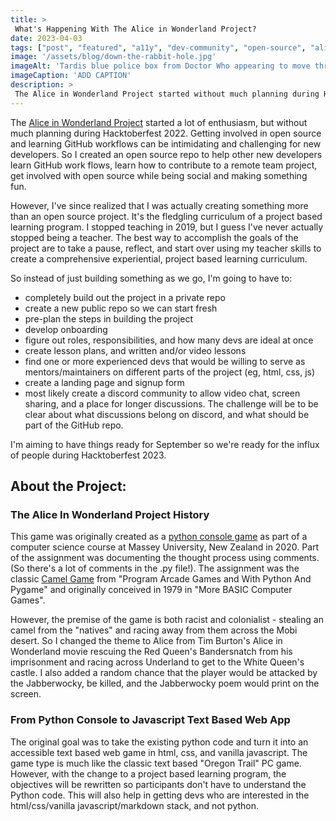 ```yaml
---
title: > 
 What's Happening With The Alice in Wonderland Project?
date: 2023-04-03
tags: ["post", "featured", "a11y", "dev-community", "open-source", "alice", "github", "git", "hacktoberfest"]
image: '/assets/blog/down-the-rabbit-hole.jpg'
imageAlt: 'Tardis blue police box from Doctor Who appearing to move through space. The stylized photo is a purplish blue.'
imageCaption: 'ADD CAPTION'
description: > 
 The Alice in Wonderland Project started without much planning during Hacktoberfest 2022. Learning GitHub workflows and how to work as part of team building a project can be intimidating and challenging for new developers. So I created an open source repo to help other new developers learn GitHub work flows, learn how to contribute to a remote team project, get involved with open source while being social and making something fun. However, I've since realized that I was actually creating something more than an open source project. It's the fledgling curriculum of a project based learning program. 
---
```

The [Alice in Wonderland Project](https://github.com/GingerKiwi/alice-game) started a lot of enthusiasm, but without much planning during Hacktoberfest 2022. Getting involved in open source and learning GitHub workflows can be intimidating and challenging for new developers. So I created an open source repo to help other new developers learn GitHub work flows, learn how to contribute to a remote team project, get involved with open source while being social and making something fun.

However, I've since realized that I was actually creating something more than an open source project. It's the fledgling curriculum of a project based learning program. I stopped teaching in 2019, but I guess I've never actually stopped being a teacher. The best way to accomplish the goals of the project are to take a pause, reflect, and start over using my teacher skills to create a comprehensive experiential, project based learning curriculum.

So instead of just building something as we go, I'm going to have to:
- completely build out the project in a private repo
- create a new public repo so we can start fresh
- pre-plan the steps in building the project
- develop onboarding 
- figure out roles, responsibilities, and how many devs are ideal at once
- create lesson plans,  and written and/or video lessons
- find one or more experienced devs that would be willing to serve as mentors/maintainers on different parts of the project (eg, html, css, js)
- create a landing page and signup form
- most likely create a discord community to allow video chat, screen sharing, and a place for longer discussions. The challenge will be to be clear about what discussions belong on discord, and what should be part of the GitHub repo.

I'm aiming to have things ready for September so we're ready for the influx of people during Hacktoberfest 2023.

## About the Project:

### The Alice In Wonderland Project History

This game was originally created as a [python console game](https://github.com/GingerKiwi/alice-game/blob/main/159.172_AliceStealsBandersnatchGame.py) as part of a computer science course at Massey University, New Zealand in 2020. Part of the assignment was documenting the thought process using comments. (So there's a lot of comments in the .py file!). The assignment was the classic [Camel Game](http://programarcadegames.com/index.php?lang=en&chapter=lab_camel) from "Program Arcade Games and With Python And Pygame" and originally conceived in 1979 in "More BASIC Computer Games".

However, the premise of the game is both racist and colonialist - stealing an camel from the "natives" and racing away from them across the Mobi desert. So I changed the theme to Alice from Tim Burton's Alice in Wonderland movie rescuing the Red Queen's Bandersnatch from his imprisonment and racing across Underland to get to the White Queen's castle. I also added a random chance that the player would be attacked by the Jabberwocky, be killed, and the Jabberwocky poem would print on the screen.

### From Python Console to Javascript Text Based Web App

The original goal was to take the existing python code and turn it into an accessible text based web game in html, css, and vanilla javascript. The game type is much like the classic text based "Oregon Trail" PC game.  However, with the change to a project based learning program, the objectives will be rewritten so participants don't have to understand the Python code. This will also help in getting devs who are interested in the html/css/vanilla javascript/markdown stack, and not python.